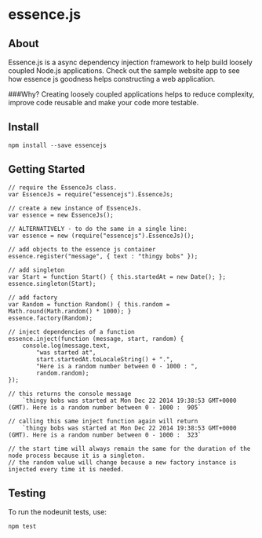essence.js
==========

About
-----
Essence.js is a async dependency injection framework to help build loosely coupled Node.js applications.
Check out the sample website app to see how essence js goodness helps constructing a web application.

###Why?
Creating loosely coupled applications helps to reduce complexity, improve code reusable and make your code more testable.

Install
-------
    npm install --save essencejs

Getting Started
---------------

    // require the EssenceJs class.
    var EssenceJs = require("essencejs").EssenceJs;

    // create a new instance of EssenceJs.
    var essence = new EssenceJs();

    // ALTERNATIVELY - to do the same in a single line:
    var essence = new (require("essencejs").EssenceJs)();

    // add objects to the essence js container
    essence.register("message", { text : "thingy bobs" });

    // add singleton
    var Start = function Start() { this.startedAt = new Date(); };
    essence.singleton(Start);

    // add factory
    var Random = function Random() { this.random = Math.round(Math.random() * 1000); }
    essence.factory(Random);

    // inject dependencies of a function
    essence.inject(function (message, start, random) {
        console.log(message.text,
            "was started at",
            start.startedAt.toLocaleString() + ".",
            "Here is a random number between 0 - 1000 : ",
            random.random);
    });

    // this returns the console message
        `thingy bobs was started at Mon Dec 22 2014 19:38:53 GMT+0000 (GMT). Here is a random number between 0 - 1000 :  905`

    // calling this same inject function again will return
        `thingy bobs was started at Mon Dec 22 2014 19:38:53 GMT+0000 (GMT). Here is a random number between 0 - 1000 :  323`

    // the start time will always remain the same for the duration of the node process because it is a singleton.
    // the random value will change because a new factory instance is injected every time it is needed.

Testing
-------
To run the nodeunit tests, use:

    npm test